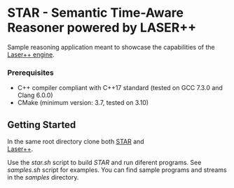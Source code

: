 #  STAR - Semantic Time-Aware Reasoner powered by LASER++ 
Sample reasoning application meant to showcase the capabilities of the 
[Laser++ engine](https://github.com/karmaresearch/laser-plus-plus).

### Prerequisites
* C++ compiler compliant with C++17 standard (tested on GCC 7.3.0 and 
Clang 6.0.0)
* CMake (minimum version: 3.7, tested on 3.10)

## Getting Started

In the same root directory clone both 
[STAR](https://github.com/maspadaru/laser-star) 
and  
[Laser++](https://github.com/karmaresearch/laser-plus-plus). 

Use the *star.sh* script to build *STAR* and run diferent programs. 
See *samples.sh* script for examples.
You can find sample programs and streams in the *samples* directory.
